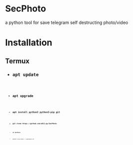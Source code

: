 # SecPhoto
a python tool for save telegram self destructing photo/video

<h1>Installation</h1>
<h2>Termux</h2>
<ul>
  <li><h3><code>apt update<code></h3></li>
  <li><h3><code>apt upgrade<code></h3></li>
  <li><h3><code>apt install python3 python3-pip git<code></h3></li>
  <li><h3><code>git clone https://github.com/e811-py/SecPhoto<code></h3></li>
  <li><h3><code>cd SecPhoto<code></h3></li>
  <li><h3><code>python3 -m pip install -r requierments.txt<code></h3></li>
</ul>
